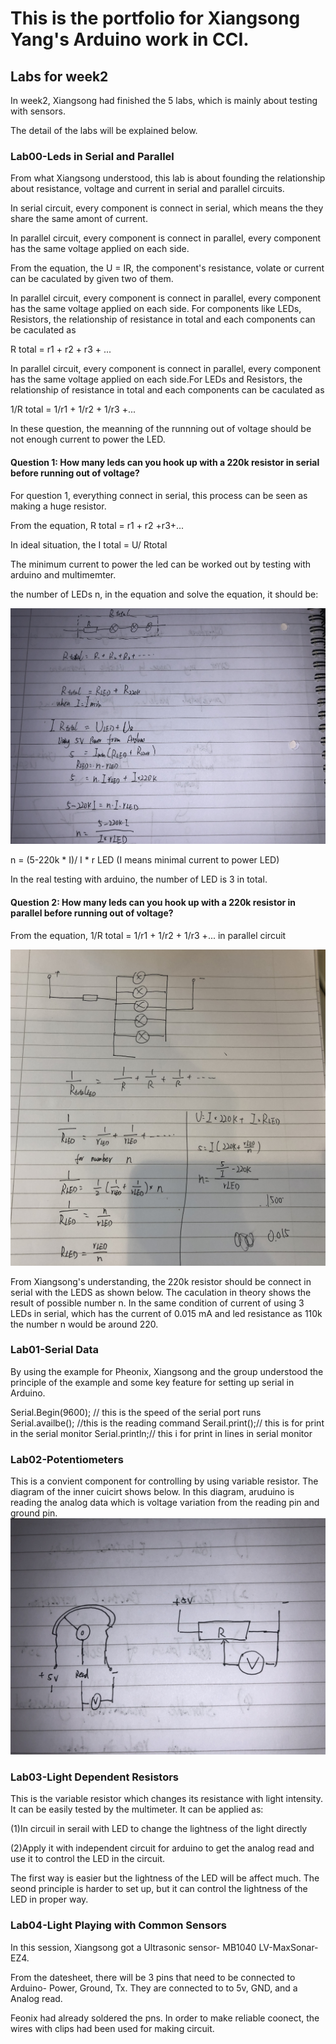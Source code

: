 # This is the portfolio for Xiangsong Yang's Arduino work in CCI.

## Labs for week2

In week2, Xiangsong had finished the 5 labs, which is mainly about testing with sensors.

The detail of the labs will be explained below.

### Lab00-Leds in Serial and Parallel
From what Xiangsong understood, this lab is about founding the relationship about resistance, voltage and current in serial and parallel circuits.

In serial circuit, every component is connect in serial, which means the they share the same amont of current. 

In parallel circuit, every component is connect in parallel, every component has the same voltage applied on each side.

From the equation, the U = IR, the component's resistance, volate or current can be caculated by given two of them.

In parallel circuit, every component is connect in parallel, every component has the same voltage applied on each side. For components like LEDs, Resistors, the relationship of resistance in total and each components can be caculated as 

R total = r1 + r2 + r3 + ...

In parallel circuit, every component is connect in parallel, every component has the same voltage applied on each side.For LEDs and Resistors, the relationship of resistance in total and each components can be caculated as 

1/R total = 1/r1 + 1/r2 + 1/r3 +...

In these question, the meanning of the runnning out of voltage should be not enough current to power the LED.

#### Question 1: How many leds can you hook up with a 220k resistor in serial before running out of voltage?
For question 1, everything connect in serial, this process can be seen as making a huge resistor.


From the equation, R total = r1 + r2 +r3+...


In ideal situation, the I total = U/ Rtotal


The minimum current to power the led can be worked out by testing with arduino and multimemter.

the number of LEDs n, in the equation and solve the equation, it should be:

![alt text](https://github.com/xiangsong-yang/Arduino-for-CCI/blob/master/images/Serial_caculation.JPG?raw=true)

n = (5-220k * I)/ I * r LED  (I means minimal current to power LED)

In the real testing with arduino, the number of LED is 3 in total.

#### Question 2: How many leds can you hook up with a 220k resistor in parallel before running out of voltage?
From the equation, 1/R total = 1/r1 + 1/r2 + 1/r3 +... in parallel circuit

![alt text](https://github.com/xiangsong-yang/Arduino-for-CCI/blob/master/images/Parallel_caculation.JPG?raw=true)

From Xiangsong's understanding, the 220k resistor should be connect in serial with the LEDS as shown below. The caculation in theory shows the result of possible number n. In the same condition of current of using 3 LEDs in serial, which has the current of 0.015 mA and led resistance as 110k the number n would be around 220.

### Lab01-Serial Data
By using the example for Pheonix, Xiangsong and the group understood the principle of the example and some key feature for setting up serial in Arduino.

Serial.Begin(9600); // this is the speed of the serial port runs
Serial.availbe(); //this is the reading command
Serail.print();// this is for print in the serial monitor
Serial.println;// this i for print in lines in serial monitor

### Lab02-Potentiometers
This is a convient component for controlling by using variable resistor. The diagram of the inner cuicirt shows below. In this diagram, aruduino is reading the analog data which is voltage variation from the reading pin and ground pin.
![alt text](https://github.com/xiangsong-yang/Arduino-for-CCI/blob/master/images/knob.JPG?raw=true)

### Lab03-Light Dependent Resistors

This is the variable resistor which changes its resistance with light intensity. It can be easily tested by the multimeter. It can be applied as:

(1)In circuil in serail with LED to change the lightness of the light directly 

(2)Apply it with independent circuit for arduino to get the analog read and use it to control the LED in the circuit. 

The first way is easier but the lightness of the LED will be affect much. The seond principle is harder to set up, but it can control the lightness of the LED in proper way.


### Lab04-Light Playing with Common Sensors

In this session, Xiangsong got a Ultrasonic sensor- MB1040 LV-MaxSonar-EZ4. 

From the datesheet, there will be 3 pins that need to be connected to Arduino- Power, Ground, Tx. They are connected to to 5v, GND, and a Analog read.

Feonix had already soldered the pns. In order to make reliable coonect, the wires with clips had been used for making circuit.


